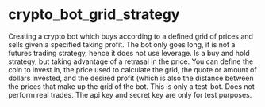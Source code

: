 # crypto_bot_grid_strategy
Creating a crypto bot which buys according to a defined grid of prices and sells given a specified taking profit. The bot only goes long, it is not a futures trading strategy, hence it does not use leverage. Is a buy and hold strategy, but taking advantage of a retrasal in the price. You can define the coin to invest in, the price used to calculate the grid, the quote or amount of dollars invested, and the desired profit (which is also the distance between the prices that make up the grid of the bot.
This is only a test-bot. Does not perform real trades. The api key and secret key are only for test purposes.
